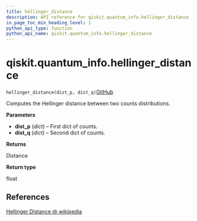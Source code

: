 ```yaml
---
title: hellinger_distance
description: API reference for qiskit.quantum_info.hellinger_distance
in_page_toc_min_heading_level: 1
python_api_type: function
python_api_name: qiskit.quantum_info.hellinger_distance
---
```


<span id="qiskit-quantum-info-hellinger-distance" />

# qiskit.quantum\_info.hellinger\_distance

<span id="qiskit.quantum_info.hellinger_distance" />

`hellinger_distance(dist_p, dist_q)`[GitHub](https://github.com/qiskit/qiskit/tree/stable/0.43/qiskit/quantum_info/analysis/distance.py "view source code")

Computes the Hellinger distance between two counts distributions.

**Parameters**

*   **dist\_p** (*dict*) – First dict of counts.
*   **dist\_q** (*dict*) – Second dict of counts.

**Returns**

Distance

**Return type**

float

## References

[Hellinger Distance @ wikipedia](https://en.wikipedia.org/wiki/Hellinger_distance)

